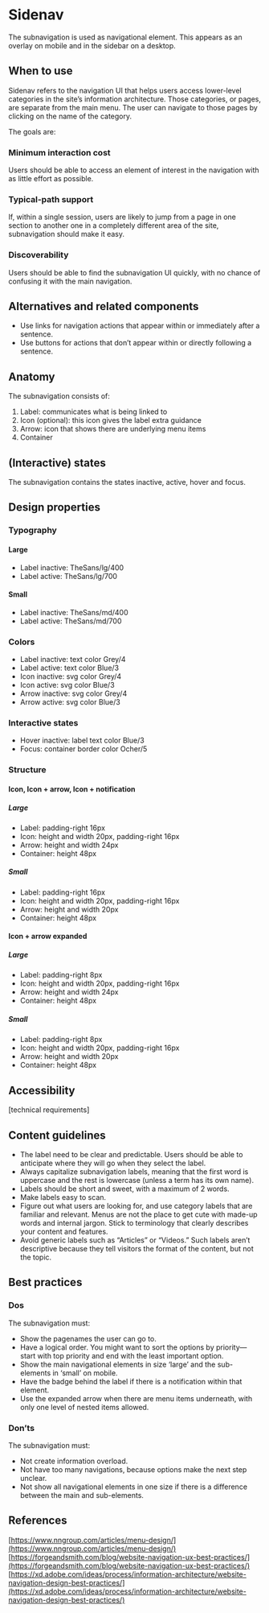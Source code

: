 # Sidenav

The subnavigation is used as navigational element. This appears as an overlay on mobile and in the sidebar on a desktop.

## When to use

Sidenav refers to the navigation UI that helps users access lower-level categories in the site’s information architecture. Those categories, or pages, are separate from the main menu. The user can navigate to those pages by clicking on the name of the category.

The goals are:

### Minimum interaction cost

Users should be able to access an element of interest in the navigation with as little effort as possible.

### Typical-path support

If, within a single session, users are likely to jump from a page in one section to another one in a completely different area of the site, subnavigation should make it easy.

### Discoverability

Users should be able to find the subnavigation UI quickly, with no chance of confusing it with the main navigation.

## Alternatives and related components

- Use links for navigation actions that appear within or immediately after a sentence.
- Use buttons for actions that don’t appear within or directly following a sentence.

## Anatomy

The subnavigation consists of:

1. Label: communicates what is being linked to
2. Icon (optional): this icon gives the label extra guidance
3. Arrow: icon that shows there are underlying menu items
4. Container

## (Interactive) states

The subnavigation contains the states inactive, active, hover and focus.

## Design properties

### Typography

#### Large

- Label inactive: TheSans/lg/400
- Label active: TheSans/lg/700

#### Small

- Label inactive: TheSans/md/400
- Label active: TheSans/md/700

### Colors

- Label inactive: text color Grey/4
- Label active: text color Blue/3
- Icon inactive: svg color Grey/4
- Icon active: svg color Blue/3
- Arrow inactive: svg color Grey/4
- Arrow active: svg color Blue/3

### Interactive states

- Hover inactive: label text color Blue/3
- Focus: container border color Ocher/5

### Structure

#### Icon, Icon + arrow, Icon + notification

##### Large

- Label: padding-right 16px
- Icon: height and width 20px, padding-right 16px
- Arrow: height and width 24px
- Container: height 48px

##### Small

- Label: padding-right 16px
- Icon: height and width 20px, padding-right 16px
- Arrow: height and width 20px
- Container: height 48px

#### Icon + arrow expanded

##### Large

- Label: padding-right 8px
- Icon: height and width 20px, padding-right 16px
- Arrow: height and width 24px
- Container: height 48px

##### Small

- Label: padding-right 8px
- Icon: height and width 20px, padding-right 16px
- Arrow: height and width 20px
- Container: height 48px

## Accessibility

[technical requirements]

## Content guidelines

- The label need to be clear and predictable. Users should be able to anticipate where they will go when they select the label.
- Always capitalize subnavigation labels, meaning that the first word is uppercase and the rest is lowercase (unless a term has its own name).
- Labels should be short and sweet, with a maximum of 2 words.
- Make labels easy to scan.
- Figure out what users are looking for, and use category labels that are familiar and relevant. Menus are not the place to get cute with made-up words and internal jargon. Stick to terminology that clearly describes your content and features.
- Avoid generic labels such as “Articles” or “Videos.” Such labels aren’t descriptive because they tell visitors the format of the content, but not the topic.

## Best practices

### Dos

The subnavigation must:

- Show the pagenames the user can go to.
- Have a logical order. You might want to sort the options by priority—start with top priority and end with the least important option.
- Show the main navigational elements in size ‘large’ and the sub-elements in ‘small’ on mobile.
- Have the badge behind the label if there is a notification within that element.
- Use the expanded arrow when there are menu items underneath, with only one level of nested items allowed.

### Don’ts

The subnavigation must:

- Not create information overload.
- Not have too many navigations, because options make the next step unclear.
- Not show all navigational elements in one size if there is a difference between the main and sub-elements.

## References

[https://www.nngroup.com/articles/menu-design/](https://www.nngroup.com/articles/menu-design/)
[https://forgeandsmith.com/blog/website-navigation-ux-best-practices/](https://forgeandsmith.com/blog/website-navigation-ux-best-practices/)
[https://xd.adobe.com/ideas/process/information-architecture/website-navigation-design-best-practices/](https://xd.adobe.com/ideas/process/information-architecture/website-navigation-design-best-practices/)
